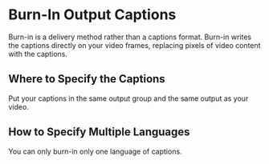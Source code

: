 # Burn\-In Output Captions<a name="burn-in-output-captions"></a>

Burn\-in is a delivery method rather than a captions format\. Burn\-in writes the captions directly on your video frames, replacing pixels of video content with the captions\. 

## Where to Specify the Captions<a name="where-burn-in-output-captions"></a>

Put your captions in the same output group and the same output as your video\.

## How to Specify Multiple Languages<a name="multilang-burn-in-output-captions"></a>

You can only burn\-in only one language of captions\. 